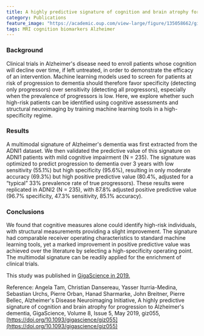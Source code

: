 ```yaml
---
title: A highly predictive signature of cognition and brain atrophy for progression to Alzheimer's dementia
category: Publications
feature_image: "https://academic.oup.com/view-large/figure/135058662/giz055fig1.jpg"
tags: MRI cognition biomarkers Alzheimer
---
```


### Background
Clinical trials in Alzheimer's disease need to enroll patients whose cognition will decline over time, if left untreated, in order to demonstrate the efficacy of an intervention. Machine learning models used to screen for patients at risk of progression to dementia should therefore favor specificity (detecting only progressors) over sensitivity (detecting all progressors), especially when the prevalence of progressors is low. Here, we explore whether such high-risk patients can be identified using cognitive assessments and structural neuroimaging by training machine learning tools in a high-specificity regime.

### Results
A multimodal signature of Alzheimer's dementia was first extracted from the ADNI1 dataset. We then validated the predictive value of this signature on ADNI1 patients with mild cognitive impairment (N = 235). The signature was optimized to predict progression to dementia over 3 years with low sensitivity (55.1%) but high specificity (95.6%), resulting in only moderate accuracy (69.3%) but high positive predictive value (80.4%, adjusted for a “typical” 33% prevalence rate of true progressors). These results were replicated in ADNI2 (N = 235), with 87.8% adjusted positive predictive value (96.7% specificity, 47.3% sensitivity, 85.1% accuracy).

### Conclusions
We found that cognitive measures alone could identify high-risk individuals, with structural measurements providing a slight improvement. The signature had comparable receiver operating characteristics to standard machine learning tools, yet a marked improvement in positive predictive value was achieved over the literature by selecting a high-specificity operating point. The multimodal signature can be readily applied for the enrichment of clinical trials.

This study was published in [GigaScience in 2019.](https://doi.org/10.1093/gigascience/giz055)</br>

Reference: Angela Tam, Christian Dansereau, Yasser Iturria-Medina, Sebastian Urchs, Pierre Orban, Hanad Sharmarke, John Breitner, Pierre Bellec, Alzheimer's Disease Neuroimaging Initiative, A highly predictive signature of cognition and brain atrophy for progression to Alzheimer's dementia, GigaScience, Volume 8, Issue 5, May 2019, giz055, [https://doi.org/10.1093/gigascience/giz055](https://doi.org/10.1093/gigascience/giz055)


